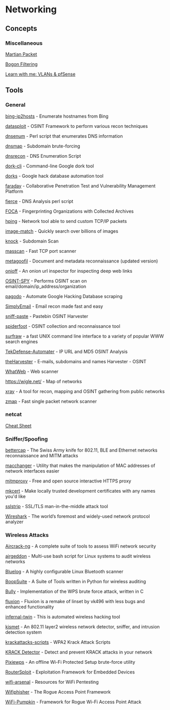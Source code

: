 # Networking

## Concepts

### Miscellaneous

[Martian Packet](https://en.wikipedia.org/wiki/Martian_packet)

[Bogon Filtering](https://en.wikipedia.org/wiki/Bogon_filtering)

[Learn with me: VLANs & pfSense](https://www.youtube.com/watch?v=0_unEBSxqGY&feature=youtu.be)

## Tools

### General

[bing-ip2hosts](https://www.morningstarsecurity.com/research/bing-ip2hosts) - Enumerate hostnames from Bing

[datasploit](https://github.com/DataSploit/datasploit) - OSINT Framework to perform various recon techniques

[dnsenum](https://github.com/fwaeytens/dnsenum) - Perl script that enumerates DNS information

[dnsmap](https://code.google.com/archive/p/dnsmap/downloads) - Subdomain brute-forcing

[dnsrecon](https://github.com/darkoperator/dnsrecon) - DNS Enumeration Script

[dork-cli](https://github.com/jgor/dork-cli) - Command-line Google dork tool

[dorks](https://github.com/USSCltd/dorks) - Google hack database automation tool

[faraday](https://github.com/infobyte/faraday) - Collaborative Penetration Test and Vulnerability Management Platform

[fierce](http://git.kali.org/gitweb/?p=packages/fierce.git;a=summary) - DNS Analysis perl script

[FOCA](https://github.com/ElevenPaths/FOCA) - Fingerprinting Organizations with Collected Archives

[hping](https://github.com/antirez/hping) - Network tool able to send custom TCP/IP packets

[image-match](https://github.com/ascribe/image-match]) - Quickly search over billions of images

[knock](https://github.com/guelfoweb/knock) - Subdomain Scan

[masscan](https://github.com/robertdavidgraham/masscan) - Fast TCP port scanner

[metagoofil](https://github.com/opsdisk/metagoofil) - Document and metadata reconnaissance (updated version)

[onioff](https://github.com/k4m4/onioff) - An onion url inspector for inspecting deep web links

[OSINT-SPY](https://github.com/SharadKumar97/OSINT-SPY) - Performs OSINT scan on email/domain/ip_address/organization

[pagodo](https://github.com/opsdisk/pagodo) - Automate Google Hacking Database scraping

[SimplyEmail](https://github.com/SimplySecurity/SimplyEmail) - Email recon made fast and easy

[sniff-paste](https://github.com/needmorecowbell/sniff-paste) - Pastebin OSINT Harvester

[spiderfoot](https://www.spiderfoot.net) - OSINT collection and reconnaissance tool

[surfraw](https://github.com/kisom/surfraw) - a fast UNIX command line interface to a variety of popular WWW search engines

[TekDefense-Automater](https://github.com/1aN0rmus/TekDefense-Automater) - IP URL and MD5 OSINT Analysis

[theHarvester](https://github.com/laramies/theHarvester) - E-mails, subdomains and names Harvester - OSINT

[WhatWeb](https://github.com/urbanadventurer/WhatWeb) - Web scanner

https://wigle.net/ - Map of networks

[xray](https://github.com/evilsocket/xray) - A tool for recon, mapping and OSINT gathering from public networks

[zmap](https://github.com/zmap/zmap) - Fast single packet network scanner

### netcat

[Cheat Sheet](https://www.sans.org/security-resources/sec560/netcat_cheat_sheet_v1.pdf)

### Sniffer/Spoofing

[bettercap](https://github.com/bettercap/bettercap) - The Swiss Army knife for 802.11, BLE and Ethernet networks reconnaissance and MITM attacks

[macchanger](https://github.com/alobbs/macchanger) - Utility that makes the manipulation of MAC addresses of network interfaces easier

[mitmproxy](https://mitmproxy.org) - Free and open source interactive HTTPS proxy

[mkcert](https://github.com/FiloSottile/mkcert) - Make locally trusted development certificates with any names you'd like

[sslstrip](https://moxie.org/software/sslstrip/) - SSL/TLS man-in-the-middle attack tool

[Wireshark](https://www.wireshark.org) - The world’s foremost and widely-used network protocol analyzer

### Wireless Attacks

[Aircrack-ng](https://github.com/aircrack-ng/aircrack-ng) - A complete suite of tools to assess WiFi network security

[airgeddon](https://github.com/v1s1t0r1sh3r3/airgeddon) - Multi-use bash script for Linux systems to audit wireless networks

[Bluelog](https://github.com/MS3FGX/Bluelog) - A highly configurable Linux Bluetooth scanner

[BoopSuite](https://github.com/MisterBianco/BoopSuite) - A Suite of Tools written in Python for wireless auditing

[Bully](http://git.kali.org/gitweb/?p=packages/bully.git;a=summary) - Implementation of the WPS brute force attack, written in C

[fluxion](https://github.com/FluxionNetwork/fluxion) - Fluxion is a remake of linset by vk496 with less bugs and enhanced functionality

[infernal-twin](https://github.com/entropy1337/infernal-twin) - This is automated wireless hacking tool

[kismet](https://github.com/kismetwireless/kismet) - An 802.11 layer2 wireless network detector, sniffer, and intrusion detection system

[krackattacks-scripts](https://github.com/vanhoefm/krackattacks-scripts) - WPA2 Krack Attack Scripts

[KRACK Detector](https://github.com/securingsam/krackdetector) - Detect and prevent KRACK attacks in your network

[Pixiewps](https://github.com/wiire-a/pixiewps) - An offline Wi-Fi Protected Setup brute-force utility

[RouterSploit](https://github.com/threat9/routersploit) - Exploitation Framework for Embedded Devices

[wifi-arsenal](https://github.com/0x90/wifi-arsenal) - Resources for WiFi Pentesting

[Wifiphisher](https://github.com/wifiphisher/wifiphisher) - The Rogue Access Point Framework

[WiFi-Pumpkin](https://github.com/P0cL4bs/WiFi-Pumpkin) - Framework for Rogue Wi-Fi Access Point Attack
